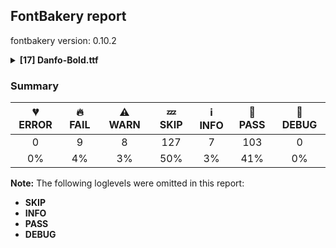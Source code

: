 ## FontBakery report

fontbakery version: 0.10.2

<details><summary><b>[17] Danfo-Bold.ttf</b></summary><div><details><summary>🔥 <b>FAIL:</b> Checking OS/2 fsType does not impose restrictions. (<a href="https://font-bakery.readthedocs.io/en/stable/fontbakery/profiles/googlefonts.html#com.google.fonts/check/fstype">com.google.fonts/check/fstype</a>)</summary><div>


* 🔥 **FAIL** In this font fsType is set to 8 meaning that:
The font may be embedded but must only be installed temporarily on other systems.

No such DRM restrictions can be enabled on the Google Fonts collection, so the fsType field must be set to zero (Installable Embedding) instead. [code: drm]
</div></details><details><summary>🔥 <b>FAIL:</b> Check Google Fonts glyph coverage. (<a href="https://font-bakery.readthedocs.io/en/stable/fontbakery/profiles/googlefonts.html#com.google.fonts/check/glyph_coverage">com.google.fonts/check/glyph_coverage</a>)</summary><div>


* 🔥 **FAIL** Missing required codepoints:

	- 0x0030 (DIGIT ZERO)


	- 0x0031 (DIGIT ONE)


	- 0x0032 (DIGIT TWO)


	- 0x0033 (DIGIT THREE)


	- 0x0034 (DIGIT FOUR)


	- 0x0035 (DIGIT FIVE)


	- 0x0036 (DIGIT SIX)


	- 0x0037 (DIGIT SEVEN)


	- 0x0038 (DIGIT EIGHT)


	- 0x0039 (DIGIT NINE)


	- 0x0020 (SPACE)


	- 0x00A0 (NO-BREAK SPACE)


	- 0x002E (FULL STOP)


	- 0x003A (COLON)


	- 0x2026 (HORIZONTAL ELLIPSIS)


	- 0x0021 (EXCLAMATION MARK)


	- 0x002A (ASTERISK)


	- 0x0023 (NUMBER SIGN)


	- 0x002F (SOLIDUS)


	- 0x005C (REVERSE SOLIDUS)


	- 0x002D (HYPHEN-MINUS)


	- 0x0028 (LEFT PARENTHESIS)


	- 0x0029 (RIGHT PARENTHESIS)


	- 0x007B (LEFT CURLY BRACKET)


	- 0x007D (RIGHT CURLY BRACKET)


	- 0x005B (LEFT SQUARE BRACKET)


	- 0x005D (RIGHT SQUARE BRACKET)


	- 0x201C (LEFT DOUBLE QUOTATION MARK)


	- 0x201D (RIGHT DOUBLE QUOTATION MARK)


	- 0x2018 (LEFT SINGLE QUOTATION MARK)


	- 0x2019 (RIGHT SINGLE QUOTATION MARK)


	- 0x00AB (LEFT-POINTING DOUBLE ANGLE QUOTATION MARK)


	- 0x00BB (RIGHT-POINTING DOUBLE ANGLE QUOTATION MARK)


	- 0x0022 (QUOTATION MARK)


	- 0x0027 (APOSTROPHE)


	- 0x007C (VERTICAL LINE)


	- 0x002B (PLUS SIGN)


	- 0x00D7 (MULTIPLICATION SIGN)


	- 0x00F7 (DIVISION SIGN)


	- 0x003D (EQUALS SIGN)


	- 0x003E (GREATER-THAN SIGN)


	- 0x003C (LESS-THAN SIGN)


	- 0x0025 (PERCENT SIGN)


	- 0x0308 (COMBINING DIAERESIS)


	- 0x0300 (COMBINING GRAVE ACCENT)


	- 0x0301 (COMBINING ACUTE ACCENT)


	- 0x030B (COMBINING DOUBLE ACUTE ACCENT)


	- 0x0304 (COMBINING MACRON)


	- 0x02D9 (DOT ABOVE)


	- 0x00B0 (DEGREE SIGN)


	- 0x0041 (LATIN CAPITAL LETTER A)


	- 0x00C1 (LATIN CAPITAL LETTER A WITH ACUTE)


	- 0x0102 (LATIN CAPITAL LETTER A WITH BREVE)


	- 0x00C2 (LATIN CAPITAL LETTER A WITH CIRCUMFLEX)


	- 0x00C4 (LATIN CAPITAL LETTER A WITH DIAERESIS)


	- 0x00C0 (LATIN CAPITAL LETTER A WITH GRAVE)


	- 0x0100 (LATIN CAPITAL LETTER A WITH MACRON)


	- 0x0104 (LATIN CAPITAL LETTER A WITH OGONEK)


	- 0x00C5 (LATIN CAPITAL LETTER A WITH RING ABOVE)


	- 0x00C3 (LATIN CAPITAL LETTER A WITH TILDE)


	- 0x00C6 (LATIN CAPITAL LETTER AE)


	- 0x0042 (LATIN CAPITAL LETTER B)


	- 0x0043 (LATIN CAPITAL LETTER C)


	- 0x0106 (LATIN CAPITAL LETTER C WITH ACUTE)


	- 0x010C (LATIN CAPITAL LETTER C WITH CARON)


	- 0x00C7 (LATIN CAPITAL LETTER C WITH CEDILLA)


	- 0x010A (LATIN CAPITAL LETTER C WITH DOT ABOVE)


	- 0x0044 (LATIN CAPITAL LETTER D)


	- 0x00D0 (LATIN CAPITAL LETTER ETH)


	- 0x010E (LATIN CAPITAL LETTER D WITH CARON)


	- 0x0110 (LATIN CAPITAL LETTER D WITH STROKE)


	- 0x0045 (LATIN CAPITAL LETTER E)


	- 0x00C9 (LATIN CAPITAL LETTER E WITH ACUTE)


	- 0x011A (LATIN CAPITAL LETTER E WITH CARON)


	- 0x00CA (LATIN CAPITAL LETTER E WITH CIRCUMFLEX)


	- 0x00CB (LATIN CAPITAL LETTER E WITH DIAERESIS)


	- 0x0116 (LATIN CAPITAL LETTER E WITH DOT ABOVE)


	- 0x00C8 (LATIN CAPITAL LETTER E WITH GRAVE)


	- 0x0112 (LATIN CAPITAL LETTER E WITH MACRON)


	- 0x0118 (LATIN CAPITAL LETTER E WITH OGONEK)


	- 0x0046 (LATIN CAPITAL LETTER F)


	- 0x0047 (LATIN CAPITAL LETTER G)


	- 0x011E (LATIN CAPITAL LETTER G WITH BREVE)


	- 0x0122 (LATIN CAPITAL LETTER G WITH CEDILLA)


	- 0x0120 (LATIN CAPITAL LETTER G WITH DOT ABOVE)


	- 0x0126 (LATIN CAPITAL LETTER H WITH STROKE)


	- 0x0049 (LATIN CAPITAL LETTER I)


	- 0x00CD (LATIN CAPITAL LETTER I WITH ACUTE)


	- 0x00CE (LATIN CAPITAL LETTER I WITH CIRCUMFLEX)


	- 0x00CF (LATIN CAPITAL LETTER I WITH DIAERESIS)


	- 0x0130 (LATIN CAPITAL LETTER I WITH DOT ABOVE)


	- 0x00CC (LATIN CAPITAL LETTER I WITH GRAVE)


	- 0x012A (LATIN CAPITAL LETTER I WITH MACRON)


	- 0x012E (LATIN CAPITAL LETTER I WITH OGONEK)


	- 0x004A (LATIN CAPITAL LETTER J)


	- 0x004B (LATIN CAPITAL LETTER K)


	- 0x0136 (LATIN CAPITAL LETTER K WITH CEDILLA)


	- 0x004C (LATIN CAPITAL LETTER L)


	- 0x0139 (LATIN CAPITAL LETTER L WITH ACUTE)


	- 0x013D (LATIN CAPITAL LETTER L WITH CARON)


	- 0x013B (LATIN CAPITAL LETTER L WITH CEDILLA)


	- 0x0141 (LATIN CAPITAL LETTER L WITH STROKE)


	- 0x004D (LATIN CAPITAL LETTER M)


	- 0x004E (LATIN CAPITAL LETTER N)


	- 0x0143 (LATIN CAPITAL LETTER N WITH ACUTE)


	- 0x0147 (LATIN CAPITAL LETTER N WITH CARON)


	- 0x0145 (LATIN CAPITAL LETTER N WITH CEDILLA)


	- 0x00D1 (LATIN CAPITAL LETTER N WITH TILDE)


	- 0x014A (LATIN CAPITAL LETTER ENG)


	- 0x00D3 (LATIN CAPITAL LETTER O WITH ACUTE)


	- 0x00D4 (LATIN CAPITAL LETTER O WITH CIRCUMFLEX)


	- 0x00D6 (LATIN CAPITAL LETTER O WITH DIAERESIS)


	- 0x00D2 (LATIN CAPITAL LETTER O WITH GRAVE)


	- 0x0150 (LATIN CAPITAL LETTER O WITH DOUBLE ACUTE)


	- 0x014C (LATIN CAPITAL LETTER O WITH MACRON)


	- 0x00D8 (LATIN CAPITAL LETTER O WITH STROKE)


	- 0x00D5 (LATIN CAPITAL LETTER O WITH TILDE)


	- 0x0152 (LATIN CAPITAL LIGATURE OE)


	- 0x0050 (LATIN CAPITAL LETTER P)


	- 0x00DE (LATIN CAPITAL LETTER THORN)


	- 0x0051 (LATIN CAPITAL LETTER Q)


	- 0x0052 (LATIN CAPITAL LETTER R)


	- 0x0154 (LATIN CAPITAL LETTER R WITH ACUTE)


	- 0x0158 (LATIN CAPITAL LETTER R WITH CARON)


	- 0x0156 (LATIN CAPITAL LETTER R WITH CEDILLA)


	- 0x0053 (LATIN CAPITAL LETTER S)


	- 0x015A (LATIN CAPITAL LETTER S WITH ACUTE)


	- 0x0160 (LATIN CAPITAL LETTER S WITH CARON)


	- 0x015E (LATIN CAPITAL LETTER S WITH CEDILLA)


	- 0x0218 (LATIN CAPITAL LETTER S WITH COMMA BELOW)


	- 0x1E9E (LATIN CAPITAL LETTER SHARP S)


	- 0x0054 (LATIN CAPITAL LETTER T)


	- 0x0164 (LATIN CAPITAL LETTER T WITH CARON)


	- 0x021A (LATIN CAPITAL LETTER T WITH COMMA BELOW)


	- 0x0055 (LATIN CAPITAL LETTER U)


	- 0x00DA (LATIN CAPITAL LETTER U WITH ACUTE)


	- 0x016C (LATIN CAPITAL LETTER U WITH BREVE)


	- 0x00DB (LATIN CAPITAL LETTER U WITH CIRCUMFLEX)


	- 0x00DC (LATIN CAPITAL LETTER U WITH DIAERESIS)


	- 0x00D9 (LATIN CAPITAL LETTER U WITH GRAVE)


	- 0x0170 (LATIN CAPITAL LETTER U WITH DOUBLE ACUTE)


	- 0x016A (LATIN CAPITAL LETTER U WITH MACRON)


	- 0x0172 (LATIN CAPITAL LETTER U WITH OGONEK)


	- 0x016E (LATIN CAPITAL LETTER U WITH RING ABOVE)


	- 0x0056 (LATIN CAPITAL LETTER V)


	- 0x0057 (LATIN CAPITAL LETTER W)


	- 0x1E82 (LATIN CAPITAL LETTER W WITH ACUTE)


	- 0x0174 (LATIN CAPITAL LETTER W WITH CIRCUMFLEX)


	- 0x1E84 (LATIN CAPITAL LETTER W WITH DIAERESIS)


	- 0x1E80 (LATIN CAPITAL LETTER W WITH GRAVE)


	- 0x0058 (LATIN CAPITAL LETTER X)


	- 0x0059 (LATIN CAPITAL LETTER Y)


	- 0x00DD (LATIN CAPITAL LETTER Y WITH ACUTE)


	- 0x0176 (LATIN CAPITAL LETTER Y WITH CIRCUMFLEX)


	- 0x0178 (LATIN CAPITAL LETTER Y WITH DIAERESIS)


	- 0x1EF2 (LATIN CAPITAL LETTER Y WITH GRAVE)


	- 0x005A (LATIN CAPITAL LETTER Z)


	- 0x0179 (LATIN CAPITAL LETTER Z WITH ACUTE)


	- 0x017D (LATIN CAPITAL LETTER Z WITH CARON)


	- 0x017B (LATIN CAPITAL LETTER Z WITH DOT ABOVE)


	- 0x0061 (LATIN SMALL LETTER A)


	- 0x00E1 (LATIN SMALL LETTER A WITH ACUTE)


	- 0x0103 (LATIN SMALL LETTER A WITH BREVE)


	- 0x00E2 (LATIN SMALL LETTER A WITH CIRCUMFLEX)


	- 0x00E4 (LATIN SMALL LETTER A WITH DIAERESIS)


	- 0x00E0 (LATIN SMALL LETTER A WITH GRAVE)


	- 0x0101 (LATIN SMALL LETTER A WITH MACRON)


	- 0x0105 (LATIN SMALL LETTER A WITH OGONEK)


	- 0x00E5 (LATIN SMALL LETTER A WITH RING ABOVE)


	- 0x00E3 (LATIN SMALL LETTER A WITH TILDE)


	- 0x00E6 (LATIN SMALL LETTER AE)


	- 0x0062 (LATIN SMALL LETTER B)


	- 0x0063 (LATIN SMALL LETTER C)


	- 0x0107 (LATIN SMALL LETTER C WITH ACUTE)


	- 0x010D (LATIN SMALL LETTER C WITH CARON)


	- 0x00E7 (LATIN SMALL LETTER C WITH CEDILLA)


	- 0x010B (LATIN SMALL LETTER C WITH DOT ABOVE)


	- 0x0064 (LATIN SMALL LETTER D)


	- 0x00F0 (LATIN SMALL LETTER ETH)


	- 0x010F (LATIN SMALL LETTER D WITH CARON)


	- 0x0111 (LATIN SMALL LETTER D WITH STROKE)


	- 0x0065 (LATIN SMALL LETTER E)


	- 0x00E9 (LATIN SMALL LETTER E WITH ACUTE)


	- 0x011B (LATIN SMALL LETTER E WITH CARON)


	- 0x00EA (LATIN SMALL LETTER E WITH CIRCUMFLEX)


	- 0x00EB (LATIN SMALL LETTER E WITH DIAERESIS)


	- 0x0117 (LATIN SMALL LETTER E WITH DOT ABOVE)


	- 0x00E8 (LATIN SMALL LETTER E WITH GRAVE)


	- 0x0113 (LATIN SMALL LETTER E WITH MACRON)


	- 0x0119 (LATIN SMALL LETTER E WITH OGONEK)


	- 0x0066 (LATIN SMALL LETTER F)


	- 0x0067 (LATIN SMALL LETTER G)


	- 0x011F (LATIN SMALL LETTER G WITH BREVE)


	- 0x0123 (LATIN SMALL LETTER G WITH CEDILLA)


	- 0x0121 (LATIN SMALL LETTER G WITH DOT ABOVE)


	- 0x0068 (LATIN SMALL LETTER H)


	- 0x0127 (LATIN SMALL LETTER H WITH STROKE)


	- 0x0069 (LATIN SMALL LETTER I)


	- 0x0131 (LATIN SMALL LETTER DOTLESS I)


	- 0x00ED (LATIN SMALL LETTER I WITH ACUTE)


	- 0x00EE (LATIN SMALL LETTER I WITH CIRCUMFLEX)


	- 0x00EF (LATIN SMALL LETTER I WITH DIAERESIS)


	- 0x00EC (LATIN SMALL LETTER I WITH GRAVE)


	- 0x012B (LATIN SMALL LETTER I WITH MACRON)


	- 0x012F (LATIN SMALL LETTER I WITH OGONEK)


	- 0x006A (LATIN SMALL LETTER J)


	- 0x0237 (LATIN SMALL LETTER DOTLESS J)


	- 0x006B (LATIN SMALL LETTER K)


	- 0x0137 (LATIN SMALL LETTER K WITH CEDILLA)


	- 0x006C (LATIN SMALL LETTER L)


	- 0x013A (LATIN SMALL LETTER L WITH ACUTE)


	- 0x013E (LATIN SMALL LETTER L WITH CARON)


	- 0x013C (LATIN SMALL LETTER L WITH CEDILLA)


	- 0x0142 (LATIN SMALL LETTER L WITH STROKE)


	- 0x006D (LATIN SMALL LETTER M)


	- 0x006E (LATIN SMALL LETTER N)


	- 0x0144 (LATIN SMALL LETTER N WITH ACUTE)


	- 0x0148 (LATIN SMALL LETTER N WITH CARON)


	- 0x0146 (LATIN SMALL LETTER N WITH CEDILLA)


	- 0x00F1 (LATIN SMALL LETTER N WITH TILDE)


	- 0x014B (LATIN SMALL LETTER ENG)


	- 0x006F (LATIN SMALL LETTER O)


	- 0x00F3 (LATIN SMALL LETTER O WITH ACUTE)


	- 0x00F4 (LATIN SMALL LETTER O WITH CIRCUMFLEX)


	- 0x00F6 (LATIN SMALL LETTER O WITH DIAERESIS)


	- 0x00F2 (LATIN SMALL LETTER O WITH GRAVE)


	- 0x0151 (LATIN SMALL LETTER O WITH DOUBLE ACUTE)


	- 0x014D (LATIN SMALL LETTER O WITH MACRON)


	- 0x00F8 (LATIN SMALL LETTER O WITH STROKE)


	- 0x00F5 (LATIN SMALL LETTER O WITH TILDE)


	- 0x0153 (LATIN SMALL LIGATURE OE)


	- 0x0070 (LATIN SMALL LETTER P)


	- 0x00FE (LATIN SMALL LETTER THORN)


	- 0x0071 (LATIN SMALL LETTER Q)


	- 0x0072 (LATIN SMALL LETTER R)


	- 0x0155 (LATIN SMALL LETTER R WITH ACUTE)


	- 0x0159 (LATIN SMALL LETTER R WITH CARON)


	- 0x0157 (LATIN SMALL LETTER R WITH CEDILLA)


	- 0x0073 (LATIN SMALL LETTER S)


	- 0x015B (LATIN SMALL LETTER S WITH ACUTE)


	- 0x0161 (LATIN SMALL LETTER S WITH CARON)


	- 0x015F (LATIN SMALL LETTER S WITH CEDILLA)


	- 0x0219 (LATIN SMALL LETTER S WITH COMMA BELOW)


	- 0x00DF (LATIN SMALL LETTER SHARP S)


	- 0x0074 (LATIN SMALL LETTER T)


	- 0x0165 (LATIN SMALL LETTER T WITH CARON)


	- 0x021B (LATIN SMALL LETTER T WITH COMMA BELOW)


	- 0x0075 (LATIN SMALL LETTER U)


	- 0x00FA (LATIN SMALL LETTER U WITH ACUTE)


	- 0x016D (LATIN SMALL LETTER U WITH BREVE)


	- 0x00FB (LATIN SMALL LETTER U WITH CIRCUMFLEX)


	- 0x00FC (LATIN SMALL LETTER U WITH DIAERESIS)


	- 0x00F9 (LATIN SMALL LETTER U WITH GRAVE)


	- 0x0171 (LATIN SMALL LETTER U WITH DOUBLE ACUTE)


	- 0x016B (LATIN SMALL LETTER U WITH MACRON)


	- 0x0173 (LATIN SMALL LETTER U WITH OGONEK)


	- 0x016F (LATIN SMALL LETTER U WITH RING ABOVE)


	- 0x0076 (LATIN SMALL LETTER V)


	- 0x0077 (LATIN SMALL LETTER W)


	- 0x1E83 (LATIN SMALL LETTER W WITH ACUTE)


	- 0x0175 (LATIN SMALL LETTER W WITH CIRCUMFLEX)


	- 0x1E85 (LATIN SMALL LETTER W WITH DIAERESIS)


	- 0x1E81 (LATIN SMALL LETTER W WITH GRAVE)


	- 0x0078 (LATIN SMALL LETTER X)


	- 0x0079 (LATIN SMALL LETTER Y)


	- 0x00FD (LATIN SMALL LETTER Y WITH ACUTE)


	- 0x0177 (LATIN SMALL LETTER Y WITH CIRCUMFLEX)


	- 0x00FF (LATIN SMALL LETTER Y WITH DIAERESIS)


	- 0x1EF3 (LATIN SMALL LETTER Y WITH GRAVE)


	- 0x007A (LATIN SMALL LETTER Z)


	- 0x017A (LATIN SMALL LETTER Z WITH ACUTE)


	- 0x017E (LATIN SMALL LETTER Z WITH CARON)


	- 0x017C (LATIN SMALL LETTER Z WITH DOT ABOVE)


	- 0x00AA (FEMININE ORDINAL INDICATOR)


	- 0x00BA (MASCULINE ORDINAL INDICATOR)


	- 0x002C (COMMA)


	- 0x003B (SEMICOLON)


	- 0x00A1 (INVERTED EXCLAMATION MARK)


	- 0x003F (QUESTION MARK)


	- 0x00BF (INVERTED QUESTION MARK)


	- 0x00B7 (MIDDLE DOT)


	- 0x2022 (BULLET)


	- 0x2013 (EN DASH)


	- 0x2014 (EM DASH)


	- 0x005F (LOW LINE)


	- 0x201A (SINGLE LOW-9 QUOTATION MARK)


	- 0x201E (DOUBLE LOW-9 QUOTATION MARK)


	- 0x2039 (SINGLE LEFT-POINTING ANGLE QUOTATION MARK)


	- 0x203A (SINGLE RIGHT-POINTING ANGLE QUOTATION MARK)


	- 0x0040 (COMMERCIAL AT)


	- 0x0026 (AMPERSAND)


	- 0x00B6 (PILCROW SIGN)


	- 0x00A7 (SECTION SIGN)


	- 0x00A9 (COPYRIGHT SIGN)


	- 0x00AE (REGISTERED SIGN)


	- 0x2122 (TRADE MARK SIGN)


	- 0x00A2 (CENT SIGN)


	- 0x0024 (DOLLAR SIGN)


	- 0x20AC (EURO SIGN)


	- 0x00A3 (POUND SIGN)


	- 0x00A5 (YEN SIGN)


	- 0x2212 (MINUS SIGN)


	- 0x007E (TILDE)


	- 0x005E (CIRCUMFLEX ACCENT)


	- 0x0307 (COMBINING DOT ABOVE)


	- 0x0302 (COMBINING CIRCUMFLEX ACCENT)


	- 0x030C (COMBINING CARON)


	- 0x0306 (COMBINING BREVE)


	- 0x030A (COMBINING RING ABOVE)


	- 0x0303 (COMBINING TILDE)


	- 0x0312 (COMBINING TURNED COMMA ABOVE)


	- 0x0326 (COMBINING COMMA BELOW)


	- 0x0327 (COMBINING CEDILLA)


	- 0x0328 (COMBINING OGONEK)


	- 0x00A8 (DIAERESIS)


	- 0x0060 (GRAVE ACCENT)


	- 0x00B4 (ACUTE ACCENT)


	- 0x02DD (DOUBLE ACUTE ACCENT)


	- 0x02C6 (MODIFIER LETTER CIRCUMFLEX ACCENT)


	- 0x02C7 (CARON)


	- 0x02D8 (BREVE)


	- 0x02DA (RING ABOVE)


	- 0x02DC (SMALL TILDE)


	- 0x00AF (MACRON)


	- 0x00B8 (CEDILLA)


	- 0x02DB (OGONEK)
 [code: missing-codepoints]
</div></details><details><summary>🔥 <b>FAIL:</b> Check the OS/2 usWeightClass is appropriate for the font's best SubFamily name. (<a href="https://font-bakery.readthedocs.io/en/stable/fontbakery/profiles/googlefonts.html#com.google.fonts/check/usweightclass">com.google.fonts/check/usweightclass</a>)</summary><div>


* 🔥 **FAIL** Best SubFamily name is 'Bold'. Expected OS/2 usWeightClass is 700, got 400. [code: bad-value]
</div></details><details><summary>🔥 <b>FAIL:</b> Check font follows the Google Fonts vertical metric schema (<a href="https://font-bakery.readthedocs.io/en/stable/fontbakery/profiles/googlefonts.html#com.google.fonts/check/vertical_metrics">com.google.fonts/check/vertical_metrics</a>)</summary><div>


* 🔥 **FAIL** OS/2.sTypoLineGap is "200" it should be 0 [code: bad-OS/2.sTypoLineGap]
</div></details><details><summary>🔥 <b>FAIL:</b> Check font can render its own name. (<a href="https://font-bakery.readthedocs.io/en/stable/fontbakery/profiles/googlefonts.html#com.google.fonts/check/render_own_name">com.google.fonts/check/render_own_name</a>)</summary><div>


* 🔥 **FAIL** .notdef glyphs were found when attempting to render Danfo [code: render-own-name]
</div></details><details><summary>🔥 <b>FAIL:</b> Checking OS/2 Metrics match hhea Metrics. (<a href="https://font-bakery.readthedocs.io/en/stable/fontbakery/profiles/universal.html#com.google.fonts/check/os2_metrics_match_hhea">com.google.fonts/check/os2_metrics_match_hhea</a>)</summary><div>


* 🔥 **FAIL** OS/2 sTypoAscender (900) and hhea ascent (1100) must be equal. [code: ascender]
</div></details><details><summary>🔥 <b>FAIL:</b> Do we have the latest version of FontBakery installed? (<a href="https://font-bakery.readthedocs.io/en/stable/fontbakery/profiles/universal.html#com.google.fonts/check/fontbakery_version">com.google.fonts/check/fontbakery_version</a>)</summary><div>


* 🔥 **FAIL** Current FontBakery version is 0.10.2, while a newer 0.10.6 is already available. Please upgrade it with 'pip install -U fontbakery' [code: outdated-fontbakery]
</div></details><details><summary>🔥 <b>FAIL:</b> Font contains glyphs for whitespace characters? (<a href="https://font-bakery.readthedocs.io/en/stable/fontbakery/profiles/universal.html#com.google.fonts/check/whitespace_glyphs">com.google.fonts/check/whitespace_glyphs</a>)</summary><div>


* 🔥 **FAIL** Whitespace glyph missing for codepoint 0x0020. [code: missing-whitespace-glyph-0x0020]
* 🔥 **FAIL** Whitespace glyph missing for codepoint 0x00A0. [code: missing-whitespace-glyph-0x00A0]
</div></details><details><summary>🔥 <b>FAIL:</b> Checking correctness of monospaced metadata. (<a href="https://font-bakery.readthedocs.io/en/stable/fontbakery/profiles/name.html#com.google.fonts/check/monospace">com.google.fonts/check/monospace</a>)</summary><div>


* 🔥 **FAIL** On monospaced fonts, the value of post.isFixedPitch must be set to a non-zero value (meaning 'fixed width monospaced'), but got 0 instead. [code: mono-bad-post-isFixedPitch]
* 🔥 **FAIL** The PANOSE numbers are incorrect for a monospaced font. Note: Family Type is set to 0, which does not seem right. [code: mono-bad-panose]
* ⚠ **WARN** The OpenType spec recomments at https://learn.microsoft.com/en-us/typography/opentype/spec/recom#hhea-table that hhea.numberOfHMetrics be set to 3 but this font has 4 instead.
Please read https://github.com/fonttools/fonttools/issues/3014 to decide whether this makes sense for your font. [code: bad-numberOfHMetrics]
* ⚠ **WARN** Font is monospaced but 3 glyphs (75.00%) have a different width. You should check the widths of: ['H', 'O', '_part.cut'] [code: mono-outliers]
</div></details><details><summary>⚠ <b>WARN:</b> Checking OS/2 achVendID. (<a href="https://font-bakery.readthedocs.io/en/stable/fontbakery/profiles/googlefonts.html#com.google.fonts/check/vendor_id">com.google.fonts/check/vendor_id</a>)</summary><div>


* ⚠ **WARN** OS/2 VendorID value 'NONE' is not yet recognized. If you registered it recently, then it's safe to ignore this warning message. Otherwise, you should set it to your own unique 4 character code, and register it with Microsoft at https://www.microsoft.com/typography/links/vendorlist.aspx
 [code: unknown]
</div></details><details><summary>⚠ <b>WARN:</b> Check for codepoints not covered by METADATA subsets. (<a href="https://font-bakery.readthedocs.io/en/stable/fontbakery/profiles/googlefonts.html#com.google.fonts/check/metadata/unreachable_subsetting">com.google.fonts/check/metadata/unreachable_subsetting</a>)</summary><div>


* ⚠ **WARN** The following codepoints supported by the font are not covered by
    any subsets defined in the font's metadata file, and will never
    be served. You can solve this by either manually adding additional
    subset declarations to METADATA.pb, or by editing the glyphset
    definitions.

 * U+0048 LATIN CAPITAL LETTER H: try adding one of: symbols, math, latin, khmer, nushu
 * U+004F LATIN CAPITAL LETTER O: try adding one of: symbols, math, latin, khmer, nushu

Or you can add the above codepoints to one of the subsets supported by the font:  [code: unreachable-subsetting]
</div></details><details><summary>⚠ <b>WARN:</b> Ensure fonts have ScriptLangTags declared on the 'meta' table. (<a href="https://font-bakery.readthedocs.io/en/stable/fontbakery/profiles/googlefonts.html#com.google.fonts/check/meta/script_lang_tags">com.google.fonts/check/meta/script_lang_tags</a>)</summary><div>


* ⚠ **WARN** This font file does not have a 'meta' table. [code: lacks-meta-table]
</div></details><details><summary>⚠ <b>WARN:</b> Check font contains no unreachable glyphs (<a href="https://font-bakery.readthedocs.io/en/stable/fontbakery/profiles/universal.html#com.google.fonts/check/unreachable_glyphs">com.google.fonts/check/unreachable_glyphs</a>)</summary><div>


* ⚠ **WARN** The following glyphs could not be reached by codepoint or substitution rules:

	- _part.cut
 [code: unreachable-glyphs]
</div></details><details><summary>⚠ <b>WARN:</b> Checking Vertical Metric Linegaps. (<a href="https://font-bakery.readthedocs.io/en/stable/fontbakery/profiles/universal.html#com.google.fonts/check/linegaps">com.google.fonts/check/linegaps</a>)</summary><div>


* ⚠ **WARN** OS/2 sTypoLineGap is not equal to 0. [code: OS/2]
</div></details><details><summary>⚠ <b>WARN:</b> Does GPOS table have kerning information? This check skips monospaced fonts as defined by post.isFixedPitch value (<a href="https://font-bakery.readthedocs.io/en/stable/fontbakery/profiles/gpos.html#com.google.fonts/check/gpos_kerning_info">com.google.fonts/check/gpos_kerning_info</a>)</summary><div>


* ⚠ **WARN** GPOS table lacks kerning information. [code: lacks-kern-info]
</div></details><details><summary>⚠ <b>WARN:</b> Are there any misaligned on-curve points? (<a href="https://font-bakery.readthedocs.io/en/stable/fontbakery/profiles/<Section: Outline Correctness Checks>.html#com.google.fonts/check/outline_alignment_miss">com.google.fonts/check/outline_alignment_miss</a>)</summary><div>


* ⚠ **WARN** The following glyphs have on-curve points which have potentially incorrect y coordinates:

	* O (U+004F): X=223.0,Y=718.0 (should be at cap-height 716?)

	* O (U+004F): X=475.0,Y=718.0 (should be at cap-height 716?)

	* O (U+004F): X=475.0,Y=-2.0 (should be at baseline 0?)

	* O (U+004F): X=223.0,Y=-2.0 (should be at baseline 0?) [code: found-misalignments]
</div></details><details><summary>⚠ <b>WARN:</b> Are any segments inordinately short? (<a href="https://font-bakery.readthedocs.io/en/stable/fontbakery/profiles/<Section: Outline Correctness Checks>.html#com.google.fonts/check/outline_short_segments">com.google.fonts/check/outline_short_segments</a>)</summary><div>


* ⚠ **WARN** The following glyphs have segments which seem very short:

	* H (U+0048) contains a short segment L<<460.0,564.0>--<460.0,575.0>>

	* H (U+0048) contains a short segment L<<273.0,501.0>--<273.0,482.0>> [code: found-short-segments]
</div></details><br></div></details>

### Summary

| 💔 ERROR | 🔥 FAIL | ⚠ WARN | 💤 SKIP | ℹ INFO | 🍞 PASS | 🔎 DEBUG |
|:-----:|:----:|:----:|:----:|:----:|:----:|:----:|
| 0 | 9 | 8 | 127 | 7 | 103 | 0 |
| 0% | 4% | 3% | 50% | 3% | 41% | 0% |

**Note:** The following loglevels were omitted in this report:
* **SKIP**
* **INFO**
* **PASS**
* **DEBUG**
